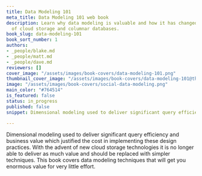 ```yaml
---
title: Data Modeling 101
meta_title: Data Modeling 101 web book
description: Learn why data modeling is valuable and how it has changed with the advent
  of cloud storage and columnar databases.
book_slug: data-modeling-101
book_sort_number: 1
authors:
- _people/blake.md
- _people/matt.md
- _people/dave.md
reviewers: []
cover_image: "/assets/images/book-covers/data-modeling-101.png"
thumbnail_cover_image: "/assets/images/book-covers/data-modeling-101@thumbnail.png"
image: "/assets/images/book-covers/social-data-modeling.png"
main_color: "#764514"
is_featured: false
status: in_progress
published: false
snippet: Dimensional modeling used to deliver significant query efficiency and business value which justified the cost in implementing these design practices. With the advent of new cloud storage technologies it is no longer able to deliver as much value and should be replaced with simpler techniques. This book covers data modeling techniques that will get you enormous value for very little effort.

---
```

Dimensional modeling used to deliver significant query efficiency and business value which justified the cost in implementing these design practices. With the advent of new cloud storage technologies it is no longer able to deliver as much value and should be replaced with simpler techniques. This book covers data modeling techniques that will get you enormous value for very little effort.
